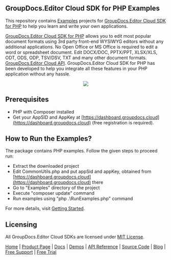 ## GroupDocs.Editor Cloud SDK for PHP Examples
This repository contains [Examples](Examples) projects for [GroupDocs.Editor Cloud SDK for PHP](https://github.com/groupdocs-editor-cloud/groupdocs-editor-cloud-php) to help you learn and write your own applications.


[GroupDocs.Editor Cloud SDK for PHP](https://products.groupdocs.cloud/editor/php) allows you to edit most popular document formats using 3rd party front-end WYSIWYG editors without any additional applications. No Open Office or MS Office is required to edit a word or spreadsheet document. Edit DOCX/DOC, PPTX/PPT, XLSX/XLS, ODT, ODS, ODP, TSV/DSV, TXT and many other document formats.
[GroupDocs.Editor Cloud API](https://products.groupdocs.cloud/editor). GroupDocs.Editor Cloud SDK for PHP has been developed to help you integrate all these features in your PHP application without any hassle.

<p align="center">
  <a title="Download complete GroupDocs.Editor Cloud SDK PHP Example source code" href="https://github.com/groupdocs-editor-cloud/groupdocs-editor-cloud-php-samples/archive/master.zip">
	<img src="https://raw.github.com/AsposeExamples/java-examples-dashboard/master/images/downloadZip-Button-Large.png" />
  </a>
</p>

## Prerequisites

+ PHP with Composer installed
+ Get your AppSID and AppKey at [https://dashboard.groupdocs.cloud](https://dashboard.groupdocs.cloud) (free registration is required).

## How to Run the Examples?

The package contains PHP examples. Follow the given steps to proceed run:

* Extract the downloaded project
* Edit CommonUtils.php and put appSid and appKey, obtained from [https://dashboard.groupdocs.cloud](https://dashboard.groupdocs.cloud) there
* Go to "Examples" directory of the project
* Execute "composer update" command
* Run examples using "php .\RunExamples.php" command

For more details, visit  [Getting Started](https://docs.groupdocs.cloud/editor/getting-started/).

## Licensing
All GroupDocs.Editor Cloud SDKs are licensed under [MIT License](LICENSE).

[Home](https://www.groupdocs.cloud/) | [Product Page](https://products.groupdocs.cloud/editor/php) | [Docs](https://docs.groupdocs.cloud/editor/) | [Demos](https://products.groupdocs.app/editor/family) | [API Reference](https://apireference.groupdocs.cloud/editor/) | [Source Code](https://github.com/groupdocs-editor-cloud/groupdocs-editor-cloud-php) | [Blog](https://blog.groupdocs.cloud/category/editor/) | [Free Support](https://forum.groupdocs.cloud/c/editor) | [Free Trial](https://purchase.groupdocs.cloud/trial)
